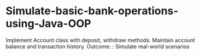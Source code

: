# Simulate-basic-bank-operations-using-Java-OOP
Implement Account class with deposit, withdraw methods. Maintain account balance and transaction history. Outcome: : Simulate real-world scenarios
